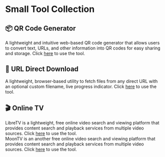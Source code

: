 # Small Tool Collection

## 📦 QR Code Generator

A lightweight and intuitive web-based QR code generator that allows users to convert text, URLs, and other information into QR codes for easy sharing and storage.
Click <a href="https://sean28.github.io/small-tool/QRcode//">here</a> to use the tool.

## 🔗 URL Direct Download

A lightweight, browser-based utility to fetch files from any direct URL with an optional custom filename, live progress indicator. Click <a href="https://sean28.github.io/js-download/">here</a> to use the tool.

## 🎬 Online TV

LibreTV is a lightweight, free online video search and viewing platform that provides content search and playback services from multiple video sources. Click <a href="https://libretv-7lu.pages.dev">here</a> to use the tool.
<br>
MoonTV is an another free online video search and viewing platform that provides content search and playback services from multiple video sources. Click <a href="https://65ff1fda.moontv-txr.pages.dev/">here</a> to use the tool.


